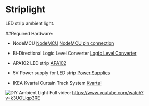 # Striplight
LED strip ambient light.

##Required Hardware:
- NodeMCU
[NodeMCU](https://goo.gl/photos/71vkDuYzjjEuFG9MA)
[NodeMCU pin connection](https://goo.gl/photos/71vkDuYzjjEuFG9MA)

- Bi-Directional Logic Level Converter
[Logic Level Converter](https://goo.gl/photos/dSgVwUJYJmQb7kmr9)

- APA102 LED strip
[APA102](https://goo.gl/photos/VtbAaQpkpMPBjVHz8)

- 5V Power supply for LED strip
[Power Supplies](https://goo.gl/photos/KLPHdyhX79gpw6Yc9)

- IKEA Kvartal Curtain Track System
[Kvartal](https://goo.gl/photos/C8Dv6Komr3QxJnL49)


![DIY Ambient Light](http://imgur.com/download/OP6Xf9U)
Full video: https://www.youtube.com/watch?v=k3UOLiqp3RE



